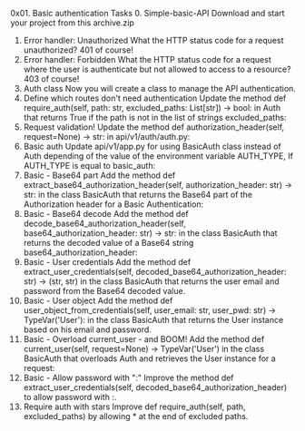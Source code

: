 0x01. Basic authentication
Tasks
0. Simple-basic-API
Download and start your project from this archive.zip
1. Error handler: Unauthorized
What the HTTP status code for a request unauthorized? 401 of course!
2. Error handler: Forbidden
What the HTTP status code for a request where the user is authenticate but not allowed to access to a resource? 403 of course!
3. Auth class
Now you will create a class to manage the API authentication.
4. Define which routes don't need authentication
Update the method def require_auth(self, path: str, excluded_paths: List[str]) -> bool: in Auth that returns True if the path is not in the list of strings excluded_paths:
5. Request validation!
Update the method def authorization_header(self, request=None) -> str: in api/v1/auth/auth.py:
6. Basic auth
Update api/v1/app.py for using BasicAuth class instead of Auth depending of the value of the environment variable AUTH_TYPE, If AUTH_TYPE is equal to basic_auth:
7. Basic - Base64 part
Add the method def extract_base64_authorization_header(self, authorization_header: str) -> str: in the class BasicAuth that returns the Base64 part of the Authorization header for a Basic Authentication:
8. Basic - Base64 decode
Add the method def decode_base64_authorization_header(self, base64_authorization_header: str) -> str: in the class BasicAuth that returns the decoded value of a Base64 string base64_authorization_header:
9. Basic - User credentials
Add the method def extract_user_credentials(self, decoded_base64_authorization_header: str) -> (str, str) in the class BasicAuth that returns the user email and password from the Base64 decoded value.
10. Basic - User object
Add the method def user_object_from_credentials(self, user_email: str, user_pwd: str) -> TypeVar('User'): in the class BasicAuth that returns the User instance based on his email and password.
11. Basic - Overload current_user - and BOOM!
Add the method def current_user(self, request=None) -> TypeVar('User') in the class BasicAuth that overloads Auth and retrieves the User instance for a request:
12. Basic - Allow password with ":"
Improve the method def extract_user_credentials(self, decoded_base64_authorization_header) to allow password with :.
13. Require auth with stars
Improve def require_auth(self, path, excluded_paths) by allowing * at the end of excluded paths.
